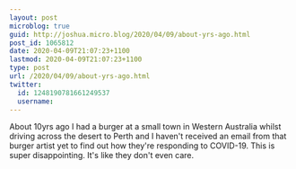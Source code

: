 ```yaml
---
layout: post
microblog: true
guid: http://joshua.micro.blog/2020/04/09/about-yrs-ago.html
post_id: 1065812
date: 2020-04-09T21:07:23+1100
lastmod: 2020-04-09T21:07:23+1100
type: post
url: /2020/04/09/about-yrs-ago.html
twitter:
  id: 1248190781661249537
  username: 
---
```

About 10yrs ago I had a burger at a small town in Western Australia whilst driving across the desert to Perth and I haven't received an email from that burger artist yet to find out how they're responding to COVID-19. This is super disappointing. It's like they don't even care.
